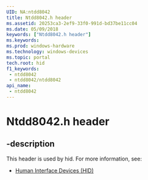 ```yaml
---
UID: NA:ntdd8042
title: Ntdd8042.h header
ms.assetid: 20253ca3-2ef9-33f0-991d-bd37be11cc04
ms.date: 05/09/2018
keywords: ["Ntdd8042.h header"]
ms.keywords: 
ms.prod: windows-hardware
ms.technology: windows-devices
ms.topic: portal
tech.root: hid
f1_keywords:
 - ntdd8042
 - ntdd8042/ntdd8042
api_name:
 - ntdd8042
---
```


# Ntdd8042.h header


## -description

This header is used by hid. For more information, see:

- [Human Interface Devices (HID)](../_hid/index.md)

